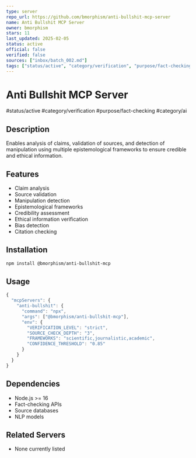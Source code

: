 ```yaml
---
type: server
repo_url: https://github.com/bmorphism/anti-bullshit-mcp-server
name: Anti Bullshit MCP Server
owner: bmorphism
stars: 11
last_updated: 2025-02-05
status: active
official: false
verified: false
sources: ["inbox/batch_002.md"]
tags: ["status/active", "category/verification", "purpose/fact-checking", "category/ai"]
---
```


# Anti Bullshit MCP Server

#status/active #category/verification #purpose/fact-checking #category/ai

## Description

Enables analysis of claims, validation of sources, and detection of manipulation using multiple epistemological frameworks to ensure credible and ethical information.

## Features

- Claim analysis
- Source validation
- Manipulation detection
- Epistemological frameworks
- Credibility assessment
- Ethical information verification
- Bias detection
- Citation checking

## Installation

```bash
npm install @bmorphism/anti-bullshit-mcp
```

## Usage

```javascript
{
  "mcpServers": {
    "anti-bullshit": {
      "command": "npx",
      "args": ["@bmorphism/anti-bullshit-mcp"],
      "env": {
        "VERIFICATION_LEVEL": "strict",
        "SOURCE_CHECK_DEPTH": "3",
        "FRAMEWORKS": "scientific,journalistic,academic",
        "CONFIDENCE_THRESHOLD": "0.85"
      }
    }
  }
}
```

## Dependencies

- Node.js >= 16
- Fact-checking APIs
- Source databases
- NLP models

## Related Servers

- None currently listed